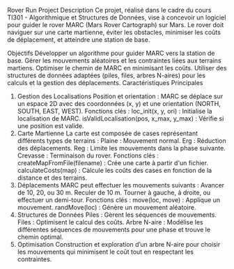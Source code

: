 Rover Run Project
Description
Ce projet, réalisé dans le cadre du cours TI301 - Algorithmique et Structures de Données, vise à concevoir un logiciel pour guider le rover MARC (Mars Rover Cartograph) sur Mars. Le rover doit naviguer sur une carte martienne, éviter les obstacles, minimiser les coûts de déplacement, et atteindre une station de base.

Objectifs
Développer un algorithme pour guider MARC vers la station de base.
Gérer les mouvements aléatoires et les contraintes liées aux terrains martiens.
Optimiser le chemin de MARC en minimisant les coûts.
Utiliser des structures de données adaptées (piles, files, arbres N-aires) pour les calculs et la gestion des déplacements.
Caractéristiques Principales
1. Gestion des Localisations
Position et orientation : MARC se déplace sur un espace 2D avec des coordonnées (x, y) et une orientation (NORTH, SOUTH, EAST, WEST).
Fonctions clés :
loc_init(x, y, ori) : Initialise la localisation de MARC.
isValidLocalisation(pos, x_max, y_max) : Vérifie si une position est valide.
2. Carte Martienne
La carte est composée de cases représentant différents types de terrains :
Plaine : Mouvement normal.
Erg : Réduction des déplacements.
Reg : Limite les mouvements dans la phase suivante.
Crevasse : Terminaison du rover.
Fonctions clés :
createMapFromFile(filename) : Crée une carte à partir d'un fichier.
calculateCosts(map) : Calcule les coûts des cases en fonction de la distance et des terrains.
3. Déplacements
MARC peut effectuer les mouvements suivants :
Avancer de 10, 20, ou 30 m.
Reculer de 10 m.
Tourner à gauche, à droite, ou effectuer un demi-tour.
Fonctions clés :
move(loc, move) : Applique un mouvement.
randMove(loc) : Génère un mouvement aléatoire.
4. Structures de Données
Piles : Gèrent les séquences de mouvements.
Files : Optimisent le calcul des coûts.
Arbre N-aire : Modélise les différentes séquences de mouvements pour une phase et trouve le chemin optimal.
5. Optimisation
Construction et exploration d’un arbre N-aire pour choisir les mouvements qui minimisent le coût tout en respectant les contraintes.

